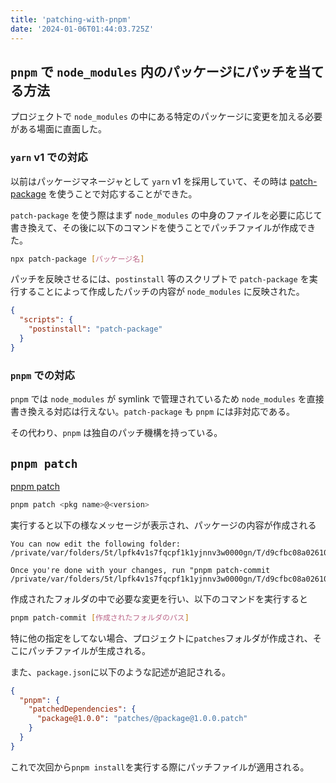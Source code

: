 ```yaml
---
title: 'patching-with-pnpm'
date: '2024-01-06T01:44:03.725Z'
---
```


## `pnpm` で `node_modules` 内のパッケージにパッチを当てる方法

プロジェクトで `node_modules` の中にある特定のパッケージに変更を加える必要がある場面に直面した。

### `yarn` v1 での対応

以前はパッケージマネージャとして `yarn` v1 を採用していて、その時は [patch-package](https://github.com/ds300/patch-package) を使うことで対応することができた。

`patch-package` を使う際はまず `node_modules` の中身のファイルを必要に応じて書き換えて、その後に以下のコマンドを使うことでパッチファイルが作成できた。

```sh sh
npx patch-package [パッケージ名]
```

パッチを反映させるには、`postinstall` 等のスクリプトで `patch-package` を実行することによって作成したパッチの内容が `node_modules` に反映された。

```json package.json
{
  "scripts": {
    "postinstall": "patch-package"
  }
}
```

### `pnpm` での対応

`pnpm` では `node_modules` が symlink で管理されているため `node_modules` を直接書き換える対応は行えない。`patch-package` も `pnpm` には非対応である。

その代わり、`pnpm` は独自のパッチ機構を持っている。

## `pnpm patch`

[pnpm patch](https://pnpm.io/cli/patch)

```sh sh
pnpm patch <pkg name>@<version>
```

実行すると以下の様なメッセージが表示され、パッケージの内容が作成される

```
You can now edit the following folder: /private/var/folders/5t/lpfk4v1s7fqcpf1k1yjnnv3w0000gn/T/d9cfbc08a0261088f439bb943285e960

Once you're done with your changes, run "pnpm patch-commit /private/var/folders/5t/lpfk4v1s7fqcpf1k1yjnnv3w0000gn/T/d9cfbc08a0261088f439bb943285e960"
```

作成されたフォルダの中で必要な変更を行い、以下のコマンドを実行すると

```sh sh
pnpm patch-commit [作成されたフォルダのパス]
```

特に他の指定をしてない場合、プロジェクトに`patches`フォルダが作成され、そこにパッチファイルが生成される。

また、`package.json`に以下のような記述が追記される。

```json package.json
{
  "pnpm": {
    "patchedDependencies": {
      "package@1.0.0": "patches/@package@1.0.0.patch"
    }
  }
}
```

これで次回から`pnpm install`を実行する際にパッチファイルが適用される。
